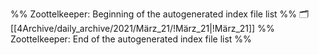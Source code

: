 %% Zoottelkeeper: Beginning of the autogenerated index file list  %%
🗂️ [[4Archive/daily_archive/2021/März_21/!März_21|!März_21]]
%% Zoottelkeeper: End of the autogenerated index file list  %%
